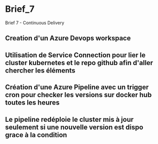 # Brief_7
Brief 7 - Continuous Delivery

## Creation d'un Azure Devops workspace

## Utilisation de Service Connection pour lier le cluster kubernetes et le repo github afin d'aller chercher les éléments

## Création d'une Azure Pipeline avec un trigger cron pour checker les versions sur docker hub toutes les heures

## Le pipeline redéploie le cluster mis à jour seulement si une nouvelle version est dispo grace à la condition